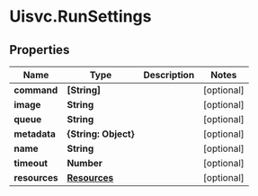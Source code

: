 # Uisvc.RunSettings

## Properties

Name | Type | Description | Notes
------------ | ------------- | ------------- | -------------
**command** | **[String]** |  | [optional] 
**image** | **String** |  | [optional] 
**queue** | **String** |  | [optional] 
**metadata** | **{String: Object}** |  | [optional] 
**name** | **String** |  | [optional] 
**timeout** | **Number** |  | [optional] 
**resources** | [**Resources**](Resources.md) |  | [optional] 


